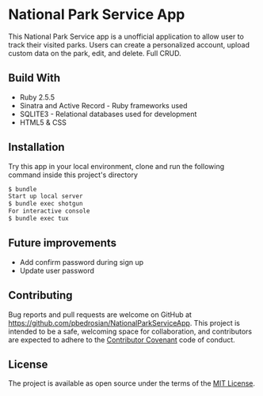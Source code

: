 # National Park Service App

This National Park Service app is a unofficial application to allow user to track their visited parks. Users can create a personalized account, upload custom data on the park, edit, and delete. Full CRUD.

## Build With
* Ruby 2.5.5
* Sinatra and Active Record - Ruby frameworks used
* SQLITE3 - Relational databases used for development
* HTML5 & CSS

## Installation

Try this app in your local environment, clone and run the following command inside this project's directory

```bash
$ bundle
Start up local server
$ bundle exec shotgun
For interactive console
$ bundle exec tux
```

## Future improvements
* Add confirm password during sign up
* Update user password

## Contributing

Bug reports and pull requests are welcome on GitHub at https://github.com/pbedrosian/NationalParkServiceApp. This project is intended to be a safe, welcoming space for collaboration, and contributors are expected to adhere to the [Contributor Covenant](https://contributor-covenant.org/) code of conduct.

## License
The project is available as open source under the terms of the [MIT License](https://opensource.org/licenses/MIT).
